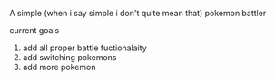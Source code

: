 A simple (when i say simple i don't quite mean that) pokemon battler

current goals
1. add all proper battle fuctionalaity
2. add switching pokemons
3. add more pokemon
